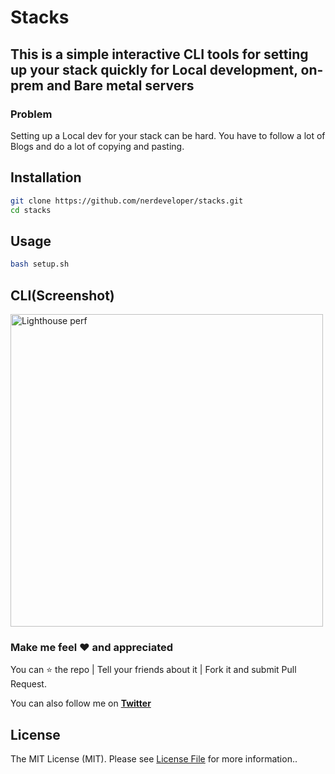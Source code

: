 # Stacks

## This is a simple interactive  CLI tools for setting up your stack quickly for Local development, on-prem and Bare metal servers

### Problem

Setting up a Local dev for your stack can be hard. You have to follow a lot of Blogs and do a lot of copying and pasting.  

## Installation

```bash
git clone https://github.com/nerdeveloper/stacks.git
cd stacks
```

## Usage

```bash
bash setup.sh
```

## CLI(Screenshot)

  <img src="https://github.com/nerdeveloper/stacks/blob/master/screens/shot.png" alt="Lighthouse perf" title="Screenshot of Stacks" width="500" >

### Make me feel :heart: and appreciated

You can :star: the repo | Tell your friends about it | Fork it and submit Pull Request.

You can also follow me on **[Twitter](https://twitter.com/_nerdeveloper)**

## License

The MIT License (MIT). Please see [License File](LICENSE) for more information..
